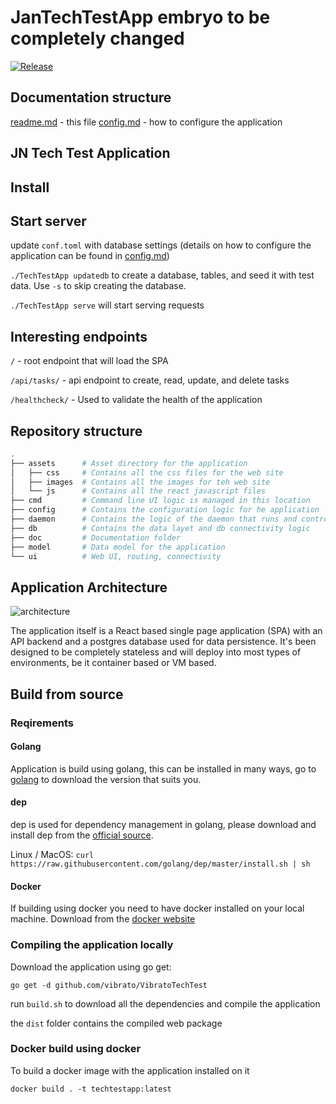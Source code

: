 # JanTechTestApp embryo to be completely changed
<!-- doc/readme.md -->

[![Release]][release]

[release]:https://github.com/jnorback/JanTechTestApp/releases/latest

## Documentation structure

[readme.md](readme.md) - this file
[config.md](config.md) - how to configure the application

## JN Tech Test Application

<!--An application designed to be ran on a Linux system to download the latest release of Vibrato's Tech Test Application, create the environment to run it in an AWS ECS container

It is completely self contained, and should not require any additional dependencies to run. -->

## Install

<!--1. Download latest binary from release
2. unzip into desired location
3. Configure the JanTechTestApp application
3. and you should be good to go
-->
## Start server

update `conf.toml` with database settings (details on how to configure the application can be found in [config.md](config.md))

`./TechTestApp updatedb` to create a database, tables, and seed it with test data. Use `-s` to skip creating the database.

`./TechTestApp serve` will start serving requests

## Interesting endpoints

`/` - root endpoint that will load the SPA

`/api/tasks/` - api endpoint to create, read, update, and delete tasks

`/healthcheck/` - Used to validate the health of the application

## Repository structure

``` sh
.
├── assets      # Asset directory for the application
│   ├── css     # Contains all the css files for the web site
│   ├── images  # Contains all the images for teh web site
│   └── js      # Contains all the react javascript files
├── cmd         # Command line UI logic is managed in this location
├── config      # Contains the configuration logic for he application
├── daemon      # Contains the logic of the daemon that runs and controll the app
├── db          # Contains the data layet and db connectivity logic
├── doc         # Documentation folder
├── model       # Data model for the application
└── ui          # Web UI, routing, connectivity
```

## Application Architecture

![architecture](images/architecture.png)

The application itself is a React based single page application (SPA) with an API backend and a postgres database used for data persistence. It's been designed to be completely stateless and will deploy into most types of environments, be it container based or VM based.

## Build from source

### Reqirements

#### Golang

Application is build using golang, this can be installed in many ways, go to [golang](https://golang.org/) to download the version that suits you.

#### dep

dep is used for dependency management in golang, please download and install dep from the [official source](https://github.com/golang/dep).

Linux / MacOS: `curl https://raw.githubusercontent.com/golang/dep/master/install.sh | sh`

#### Docker

If building using docker you need to have docker installed on your local machine. Download from the [docker website](https://www.docker.com/get-started)

### Compiling the application locally

Download the application using go get:

`go get -d github.com/vibrato/VibratoTechTest`

run `build.sh` to download all the dependencies and compile the application

the `dist` folder contains the compiled web package

### Docker build using docker

To build a docker image with the application installed on it

`docker build . -t techtestapp:latest`

